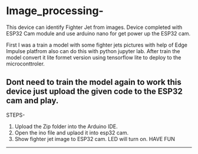 # Image_processing-
This device can identify Fighter Jet from images. 
Device completed with ESP32 Cam module and use arduino nano for get power up the ESP32 cam.

First I was a train a model with some fighter jets pictures with help of Edge Impulse platfrom also can do this with python jupyter lab. After train the model convert it lite formet version using tensorflow lite to deploy to the microconttroler. 

Dont need to train the model again to work this device just upload the given code to the ESP32 cam and play.
--------------------------------------------------------------------------------------------------------------------------------------------------------------------------------------------------------------------
STEPS-
1. Upload the Zip folder into the Arduino IDE.
2. Open the ino file and uplaod it into esp32 cam.
3. Show fighter jet image to ESP32 cam. LED will turn on.
                    HAVE FUN 
----------------------------------------------------------------------------------------------------------------------------------------------------------------------------------------------------------------------
